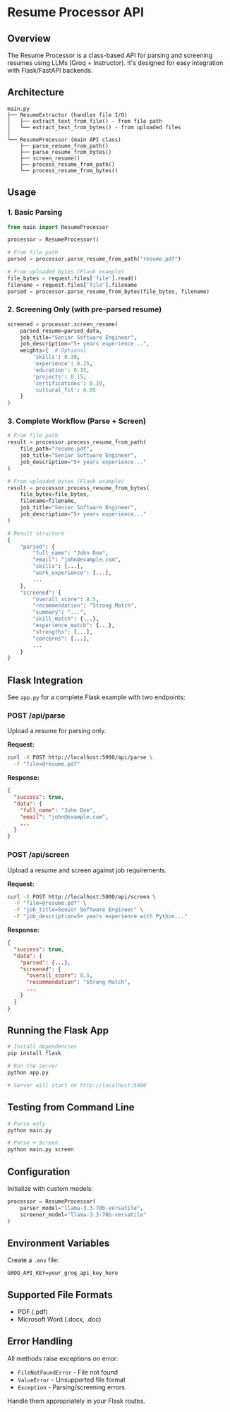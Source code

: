 # Resume Processor API

## Overview

The Resume Processor is a class-based API for parsing and screening resumes using LLMs (Groq + Instructor). It's designed for easy integration with Flask/FastAPI backends.

## Architecture

```
main.py
├── ResumeExtractor (handles file I/O)
│   ├── extract_text_from_file() - from file path
│   └── extract_text_from_bytes() - from uploaded files
│
└── ResumeProcessor (main API class)
    ├── parse_resume_from_path()
    ├── parse_resume_from_bytes()
    ├── screen_resume()
    ├── process_resume_from_path()
    └── process_resume_from_bytes()
```

## Usage

### 1. Basic Parsing

```python
from main import ResumeProcessor

processor = ResumeProcessor()

# From file path
parsed = processor.parse_resume_from_path("resume.pdf")

# From uploaded bytes (Flask example)
file_bytes = request.files['file'].read()
filename = request.files['file'].filename
parsed = processor.parse_resume_from_bytes(file_bytes, filename)
```

### 2. Screening Only (with pre-parsed resume)

```python
screened = processor.screen_resume(
    parsed_resume=parsed_data,
    job_title="Senior Software Engineer",
    job_description="5+ years experience...",
    weights={  # Optional
        'skills': 0.30,
        'experience': 0.25,
        'education': 0.15,
        'projects': 0.15,
        'certifications': 0.10,
        'cultural_fit': 0.05
    }
)
```

### 3. Complete Workflow (Parse + Screen)

```python
# From file path
result = processor.process_resume_from_path(
    file_path="resume.pdf",
    job_title="Senior Software Engineer",
    job_description="5+ years experience..."
)

# From uploaded bytes (Flask example)
result = processor.process_resume_from_bytes(
    file_bytes=file_bytes,
    filename=filename,
    job_title="Senior Software Engineer",
    job_description="5+ years experience..."
)

# Result structure
{
    "parsed": {
        "full_name": "John Doe",
        "email": "john@example.com",
        "skills": [...],
        "work_experience": [...],
        ...
    },
    "screened": {
        "overall_score": 8.5,
        "recommendation": "Strong Match",
        "summary": "...",
        "skill_match": {...},
        "experience_match": {...},
        "strengths": [...],
        "concerns": [...],
        ...
    }
}
```

## Flask Integration

See `app.py` for a complete Flask example with two endpoints:

### POST /api/parse
Upload a resume for parsing only.

**Request:**
```bash
curl -X POST http://localhost:5000/api/parse \
  -F "file=@resume.pdf"
```

**Response:**
```json
{
  "success": true,
  "data": {
    "full_name": "John Doe",
    "email": "john@example.com",
    ...
  }
}
```

### POST /api/screen
Upload a resume and screen against job requirements.

**Request:**
```bash
curl -X POST http://localhost:5000/api/screen \
  -F "file=@resume.pdf" \
  -F "job_title=Senior Software Engineer" \
  -F "job_description=5+ years experience with Python..."
```

**Response:**
```json
{
  "success": true,
  "data": {
    "parsed": {...},
    "screened": {
      "overall_score": 8.5,
      "recommendation": "Strong Match",
      ...
    }
  }
}
```

## Running the Flask App

```bash
# Install dependencies
pip install flask

# Run the server
python app.py

# Server will start on http://localhost:5000
```

## Testing from Command Line

```bash
# Parse only
python main.py

# Parse + Screen
python main.py screen
```

## Configuration

Initialize with custom models:

```python
processor = ResumeProcessor(
    parser_model="llama-3.3-70b-versatile",
    screener_model="llama-3.3-70b-versatile"
)
```

## Environment Variables

Create a `.env` file:

```
GROQ_API_KEY=your_groq_api_key_here
```

## Supported File Formats

- PDF (.pdf)
- Microsoft Word (.docx, .doc)

## Error Handling

All methods raise exceptions on error:
- `FileNotFoundError` - File not found
- `ValueError` - Unsupported file format
- `Exception` - Parsing/screening errors

Handle them appropriately in your Flask routes.
